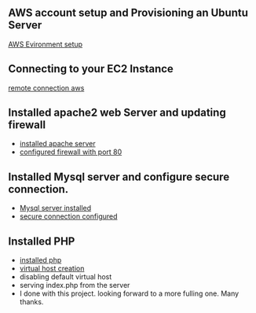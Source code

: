 ## AWS account setup and Provisioning an Ubuntu Server
[AWS Evironment setup](https://github.com/odibohmarcel/images/blob/2a0cfa7560e2402f8c258cc9513c3166caa85ef8/aws%20ubuntu%20server.JPG)

## Connecting to your EC2 Instance
[remote connection aws](https://github.com/odibohmarcel/images.git)

## Installed apache2 web Server and updating firewall
* [installed apache server](https://github.com/odibohmarcel/images/blob/4bc8a8fdeea700a33a84018cdf2c1ba8a57de0fd/installed%20apache2%20server.PNG)
* [configured firewall with port 80](https://github.com/odibohmarcel/images/blob/4bc8a8fdeea700a33a84018cdf2c1ba8a57de0fd/Apache%20http%20port%2080%20security%20configuration.PNG)

## Installed Mysql server and configure secure connection.
* [Mysql server installed](https://github.com/odibohmarcel/images/blob/4bc8a8fdeea700a33a84018cdf2c1ba8a57de0fd/installed%20mysql.PNG)
* [secure connection configured](https://github.com/odibohmarcel/images/blob/4bc8a8fdeea700a33a84018cdf2c1ba8a57de0fd/mssql%20secure%20connection.PNG)

## Installed PHP
* [installed php](https://github.com/odibohmarcel/images/blob/4bc8a8fdeea700a33a84018cdf2c1ba8a57de0fd/Php%20installed..PNG)
* [virtual host creation](https://github.com/odibohmarcel/images/blob/4bc8a8fdeea700a33a84018cdf2c1ba8a57de0fd/Virtual%20host%20created.PNG)
* disabling default virtual host
* serving index.php from the server
* I done with this project. looking forward to a more fulling one. Many thanks.

